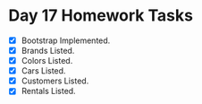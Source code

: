 # Day 17 Homework Tasks
- [x] Bootstrap Implemented.
- [x] Brands Listed.
- [x] Colors Listed.
- [x] Cars Listed.
- [x] Customers Listed.
- [x] Rentals Listed.
